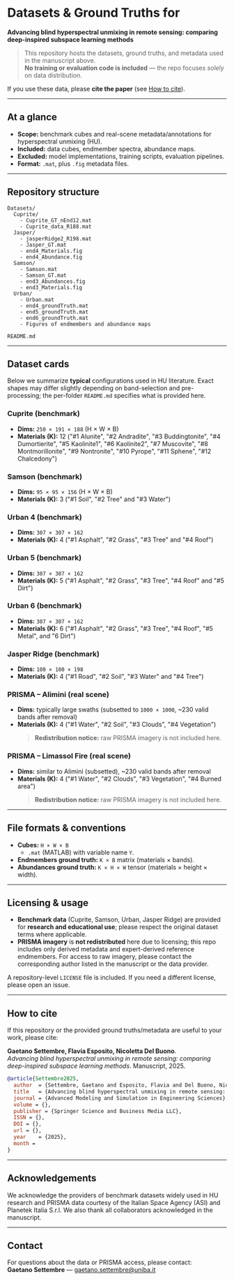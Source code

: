 # Datasets & Ground Truths for
**Advancing blind hyperspectral unmixing in remote sensing: comparing deep-inspired subspace learning methods**

> This repository hosts the datasets, ground truths, and metadata used in the manuscript above.  
> **No training or evaluation code is included** — the repo focuses *solely* on data distribution.

If you use these data, please **cite the paper** (see [How to cite](#how-to-cite)).

---

## At a glance

- **Scope:** benchmark cubes and real-scene metadata/annotations for hyperspectral unmixing (HU).
- **Included:** data cubes, endmember spectra, abundance maps.
- **Excluded:** model implementations, training scripts, evaluation pipelines.
- **Format:** `.mat`, plus `.fig` metadata files.

---

## Repository structure

```
Datasets/
  Cuprite/
    - Cuprite_GT_nEnd12.mat
    - Cuprite_data_R188.mat
  Jasper/
    - jasperRidge2_R198.mat
    - Jasper_GT.mat
    - end4_Materials.fig
    - end4_Abundance.fig
  Samson/
    - Samson.mat
    - Samson_GT.mat
    - end3_Abundances.fig
    - end3_Materials.fig
  Urban/
    - Urban.mat
    - end4_groundTruth.mat
    - end5_groundTruth.mat
    - end6_groundTruth.mat
    - Figures of endmembers and abundance maps

README.md
```


---

## Dataset cards

Below we summarize **typical** configurations used in HU literature. Exact shapes may differ slightly depending on band-selection and pre-processing; the per-folder `README.md` specifies what is provided here.

### Cuprite (benchmark)
- **Dims:** `250 × 191 × 188` (H × W × B)
- **Materials (K):** 12 ("#1 Alunite", "#2 Andradite", "#3 Buddingtonite", "#4 Dumortierite", "#5 Kaolinite1", "#6 Kaolinite2", "#7 Muscovite", "#8 Montmorillonite", "#9 Nontronite", "#10 Pyrope", "#11 Sphene", "#12 Chalcedony")
  
### Samson (benchmark)
- **Dims:** `95 × 95 × 156` (H × W × B)
- **Materials (K):** 3 ("#1 Soil", "#2 Tree" and "#3 Water")

### Urban 4 (benchmark)
- **Dims:** `307 × 307 × 162`
- **Materials (K):** 4 ("#1 Asphalt", "#2 Grass", "#3 Tree" and "#4 Roof")

### Urban 5 (benchmark)
- **Dims:** `307 × 307 × 162`
- **Materials (K):** 5 ("#1 Asphalt", "#2 Grass", "#3 Tree", "#4 Roof" and "#5 Dirt")
  
### Urban 6 (benchmark)
- **Dims:** `307 × 307 × 162`
- **Materials (K):** 6 ("#1 Asphalt", "#2 Grass", "#3 Tree", "#4 Roof", "#5 Metal", and "6 Dirt")

### Jasper Ridge (benchmark)
- **Dims:** `100 × 100 × 198`
- **Materials (K):** 4 ("#1 Road", "#2 Soil", "#3 Water" and "#4 Tree")

### PRISMA – Alimini (real scene)
- **Dims:** typically large swaths (subsetted to `1000 × 1000`, ~230 valid bands after removal)
- **Materials (K):** 4 ("#1 Water", "#2 Soil", "#3 Clouds", "#4 Vegetation")
  > **Redistribution notice:** raw PRISMA imagery is not included here.

### PRISMA – Limassol Fire (real scene)
- **Dims:** similar to Alimini (subsetted), ~230 valid bands after removal
- **Materials (K):** 4 ("#1 Water", "#2 Clouds", "#3 Vegetation", "#4 Burned area")
  > **Redistribution notice:** raw PRISMA imagery is not included here.

---

## File formats & conventions

- **Cubes:** `H × W × B`  
  - `.mat` (MATLAB) with variable name `Y`.  
- **Endmembers ground truth:** `K × B` matrix (materials × bands).  
- **Abundances ground truth:** `K × H × W` tensor (materials × height × width).  

---


## Licensing & usage

- **Benchmark data** (Cuprite, Samson, Urban, Jasper Ridge) are provided for **research and educational use**; please respect the original dataset terms where applicable.
- **PRISMA imagery** is **not redistributed** here due to licensing; this repo includes only derived metadata and expert-derived reference endmembers. For access to raw imagery, please contact the corresponding author listed in the manuscript or the data provider.

A repository-level `LICENSE` file is included. If you need a different license, please open an issue.

---

## How to cite

If this repository or the provided ground truths/metadata are useful to your work, please cite:

**Gaetano Settembre, Flavia Esposito, Nicoletta Del Buono**.  
*Advancing blind hyperspectral unmixing in remote sensing: comparing deep-inspired subspace learning methods*. Manuscript, 2025.

```bibtex
@article{Settembre2025,
  author  = {Settembre, Gaetano and Esposito, Flavia and Del Buono, Nicoletta},
  title   = {Advancing blind hyperspectral unmixing in remote sensing: comparing deep-inspired subspace learning methods},
  journal = {Advanced Modeling and Simulation in Engineering Sciences},
  volume = {},
  publisher = {Springer Science and Business Media LLC},
  ISSN = {},
  DOI = {},
  url = {},
  year    = {2025},
  month = 
}
```

---

## Acknowledgements

We acknowledge the providers of benchmark datasets widely used in HU research and PRISMA data courtesy of the Italian Space Agency (ASI) and Planetek Italia S.r.l. We also thank all collaborators acknowledged in the manuscript.

---

## Contact

For questions about the data or PRISMA access, please contact:  
**Gaetano Settembre** — gaetano.settembre@uniba.it

